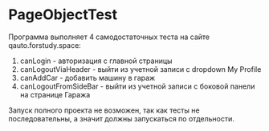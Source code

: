 # PageObjectTest
 Программа выполняет 4 самодостаточных теста на сайте qauto.forstudy.space:

 1) canLogin - авторизация с главной страницы
 2) canLogoutViaHeader - выйти из учетной записи с dropdown My Profile
 3) canAddCar - добавить машину в гараж
 4) canLogoutFromSideBar - выйти из учетной записи с боковой панели на странице Гаража
 
  Запуск полного проекта не возможен, так как тесты не последовательны, а значит должны запускаться по отдельности. 
